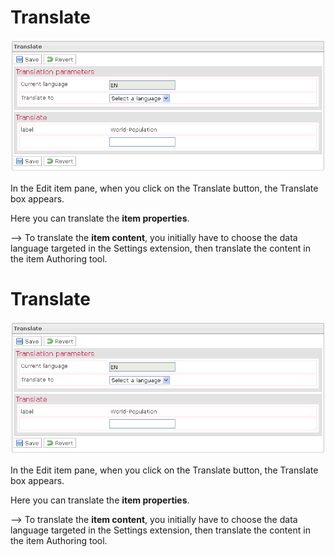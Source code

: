 <!--
author:
    - 'Jérôme Bogaerts'
created_at: '2012-03-16 17:18:39'
updated_at: '2013-03-13 13:30:45'
tags:
    - 'Manage Items'
-->

Translate
=========

![](../resources/items-translate.png)

In the Edit item pane, when you click on the Translate button, the Translate box appears.

Here you can translate the **item properties**.

—\> To translate the **item content**, you initially have to choose the data language targeted in the Settings extension, then translate the content in the item Authoring tool.

Translate
=========

![](../resources/items-translate.png)

In the Edit item pane, when you click on the Translate button, the Translate box appears.

Here you can translate the **item properties**.

—\> To translate the **item content**, you initially have to choose the data language targeted in the Settings extension, then translate the content in the item Authoring tool.


